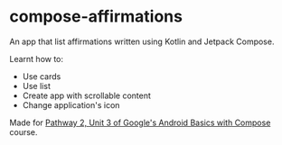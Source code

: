 # compose-affirmations
An app that list affirmations written using Kotlin and Jetpack Compose.

Learnt how to:
- Use cards
- Use list
- Create app with scrollable content
- Change application's icon

Made for [Pathway 2, Unit 3 of Google's Android Basics with Compose](https://developer.android.com/courses/pathways/android-basics-compose-unit-3-pathway-2) course.
